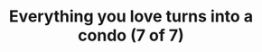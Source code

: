 ---
title: "Everything you love turns into a condo (7 of 7)"
picture: /assets/camera-roll/2017/09/2017-09-23-everything-you-love-turns-into-a-condo-7/20170923_181944846_iOS.jpg
thumbnail: /assets/camera-roll/2017/09/2017-09-23-everything-you-love-turns-into-a-condo-7/20170923_181944846_iOS-thumbnail.jpg
tags:
  - Everything you love turns into a condo
  - photograph
  - fire
  - reflection
  - sign
  - building
  - Capitol Hill
---